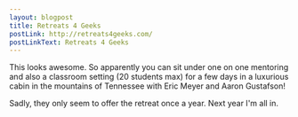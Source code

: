 ```yaml
---
layout: blogpost
title: Retreats 4 Geeks
postLink: http://retreats4geeks.com/
postLinkText: Retreats 4 Geeks
---
```


<p>This looks awesome. So apparently you can sit under one on one mentoring and also a classroom setting (20 students max) for a few days in a luxurious cabin in the mountains of Tennessee with Eric Meyer and Aaron Gustafson!</p>

<p>Sadly, they only seem to offer the retreat once a year. Next year I'm all in.</p>